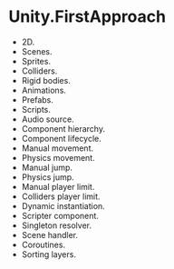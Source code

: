 # Unity.FirstApproach
- 2D.
- Scenes.
- Sprites.
- Colliders.
- Rigid bodies.
- Animations.
- Prefabs.
- Scripts.
- Audio source.
- Component hierarchy.
- Component lifecycle.
- Manual movement.
- Physics movement.
- Manual jump.
- Physics jump.
- Manual player limit.
- Colliders player limit.
- Dynamic instantiation.
- Scripter component.
- Singleton resolver.
- Scene handler.
- Coroutines.
- Sorting layers.